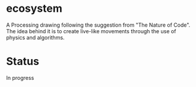 # ecosystem

A Processing drawing following the suggestion from "The Nature of Code". 
The idea behind it is to create live-like movements through the use of physics and algorithms.

# Status

In progress


